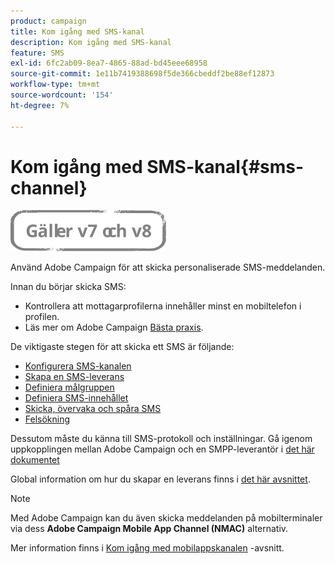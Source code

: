 ```yaml
---
product: campaign
title: Kom igång med SMS-kanal
description: Kom igång med SMS-kanal
feature: SMS
exl-id: 6fc2ab09-8ea7-4865-88ad-bd45eee68958
source-git-commit: 1e11b7419388698f5de366cbeddf2be88ef12873
workflow-type: tm+mt
source-wordcount: '154'
ht-degree: 7%

---
```


# Kom igång med SMS-kanal{#sms-channel}

![](../../assets/common.svg)


Använd Adobe Campaign för att skicka personaliserade SMS-meddelanden.

Innan du börjar skicka SMS:

* Kontrollera att mottagarprofilerna innehåller minst en mobiltelefon i profilen.
* Läs mer om Adobe Campaign [Bästa praxis](delivery-best-practices.md).

De viktigaste stegen för att skicka ett SMS är följande:

* [Konfigurera SMS-kanalen](sms-set-up.md)
* [Skapa en SMS-leverans](sms-create.md)
* [Definiera målgruppen](sms-create.md#selecting-the-target-population)
* [Definiera SMS-innehållet](sms-create.md#defining-the-sms-content)
* [Skicka, övervaka och spåra SMS](sms-send.md)
* [Felsökning](troubleshooting-sms.md)

Dessutom måste du känna till SMS-protokoll och inställningar. Gå igenom uppkopplingen mellan Adobe Campaign och en SMPP-leverantör i [det här dokumentet](sms-protocol.md)

Global information om hur du skapar en leverans finns i [det här avsnittet](steps-about-delivery-creation-steps.md).

>[!NOTE]
>
>Med Adobe Campaign kan du även skicka meddelanden på mobilterminaler via dess **Adobe Campaign Mobile App Channel (NMAC)** alternativ.
> 
>Mer information finns i [Kom igång med mobilappskanalen](about-mobile-app-channel.md) -avsnitt.

